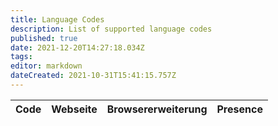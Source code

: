 ```yaml
---
title: Language Codes
description: List of supported language codes
published: true
date: 2021-12-20T14:27:18.034Z
tags:
editor: markdown
dateCreated: 2021-10-31T15:41:15.757Z
---
```


<table id="languages">
  <thead>
    <tr>
      <th style="text-align:left">Code</th>
      <th style="text-align:left">Webseite</th>
      <th style="text-align:left">Browsererweiterung</th>
      <th style="text-align:left">Presence</th>
    </tr>
  </thead>
  <tbody>
  </tbody>
</table>
